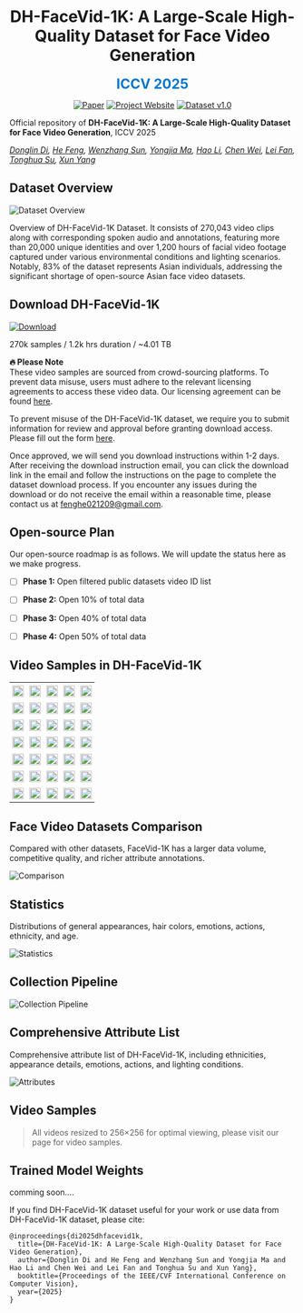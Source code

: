 

<div align="center">

# DH-FaceVid-1K: A Large-Scale High-Quality Dataset for Face Video Generation

<span style="color: #0077cc; font-size: 24px; font-weight: bold;">ICCV 2025</span>


[![Paper](https://img.shields.io/badge/arXiv-Paper-b31b1b?logo=arxiv&logoColor=b31b1b)](https://arxiv.org/abs/2410.07151)
[![Project Website](https://img.shields.io/badge/DH--FaceVid--1K-Website-4CAF50?logo=googlechrome&logoColor=white)](https://dh-facevid-1k.github.io/DH-FaceVid-1K/)
[![Dataset v1.0](https://img.shields.io/badge/DH_FaceVid_1K-v1.0-8A2BE2?style=flat&logo=apache-spark&logoColor=white)](https://docs.google.com/forms/d/e/1FAIpQLSd92kS6ZdAGLoN6DvYUVUDCo7R3Oe6GNVPjQn4sDBPJH7_2_A/viewform)

</div>



Official repository of **​​DH-FaceVid-1K: A Large-Scale High-Quality Dataset for Face Video Generation**, ICCV 2025

*[Donglin Di](https://scholar.google.com/citations?hl=zh-CN&user=L8tcNioAAAAJ), [He Feng](https://github.com/fenghe12), [Wenzhang Sun](https://scholar.google.hk/citations?user=3-9aEOQAAAAJ&hl=zh-CN&oi=ao), [Yongjia Ma](https://scholar.google.hk/citations?user=BszRJxkAAAAJ&hl=zh-CN&oi=ao), [Hao Li](#), [Chen Wei](#), [Lei Fan](https://hellodfan.github.io/), [Tonghua Su](https://scholar.google.hk/citations?hl=zh-CN&user=67fxVzoAAAAJ), [Xun Yang](https://scholar.google.hk/citations?hl=zh-CN&user=ro8lzsUAAAAJ)*


## Dataset Overview

![Dataset Overview](static/images/1.png)

Overview of DH-FaceVid-1K Dataset. It consists of 270,043 video clips along with corresponding spoken audio and annotations, featuring more than 20,000 unique identities and over 1,200 hours of facial video footage captured under various environmental conditions and lighting scenarios. Notably, 83% of the dataset represents Asian individuals, addressing the significant shortage of open-source Asian face video datasets.

## Download DH-FaceVid-1K

[![Download](https://img.shields.io/badge/Dataset-Apply_Access-blue)](https://forms.gle/vEyouWdS9CgcRFMt9)

270k samples / 1.2k hrs duration / ~4.01 TB

**🔥 Please Note**  
These video samples are sourced from crowd-sourcing platforms. To prevent data misuse, users must adhere to the relevant licensing agreements to access these video data. Our licensing agreement can be found [here](https://github.com/DH-FaceVid-1K/DH-FaceVid-1K/blob/main/LICENSE).  
 
To prevent misuse of the DH-FaceVid-1K dataset, we require you to submit information for review and approval before granting download access. Please fill out the form [here](https://forms.gle/vEyouWdS9CgcRFMt9).  
 
Once approved, we will send you download instructions within 1-2 days. After receiving the download instruction email, you can click the download link in the email and follow the instructions on the page to complete the dataset download process. If you encounter any issues during the download or do not receive the email within a reasonable time, please contact us at [fenghe021209@gmail.com](mailto:fenghe021209@gmail.com).

## Open-source Plan

Our open-source roadmap is as follows. We will update the status here as we make progress.

- [ ] **Phase 1:** Open filtered public datasets video ID list
- [ ] **Phase 2:** Open 10% of total data
- [ ] **Phase 3:** Open 40% of total data
- [ ] **Phase 4:** Open 50% of total data


## Video Samples in DH-FaceVid-1K


<table class="center" style="border-collapse: collapse; margin: auto;">
  <!-- Row 1 -->
  <tr>
    <td width="20%" style="border: none; padding: 5px;"><img src="facevid/gifs/000680.gif" style="width: 100%;"></td>
    <td width="20%" style="border: none; padding: 5px;"><img src="facevid/gifs/001106.gif" style="width: 100%;"></td>
    <td width="20%" style="border: none; padding: 5px;"><img src="facevid/gifs/001406.gif" style="width: 100%;"></td>
    <td width="20%" style="border: none; padding: 5px;"><img src="facevid/gifs/001592.gif" style="width: 100%;"></td>
    <td width="20%" style="border: none; padding: 5px;"><img src="facevid/gifs/002148.gif" style="width: 100%;"></td>
  </tr>

  <!-- Row 2 -->
  <tr>
    <td width="20%" style="border: none; padding: 5px;"><img src="facevid/gifs/002728.gif" style="width: 100%;"></td>
    <td width="20%" style="border: none; padding: 5px;"><img src="facevid/gifs/003696.gif" style="width: 100%;"></td>
    <td width="20%" style="border: none; padding: 5px;"><img src="facevid/gifs/005192.gif" style="width: 100%;"></td>
    <td width="20%" style="border: none; padding: 5px;"><img src="facevid/gifs/007956.gif" style="width: 100%;"></td>
    <td width="20%" style="border: none; padding: 5px;"><img src="facevid/gifs/008001.gif" style="width: 100%;"></td>
  </tr>

  <!-- Row 3 -->
  <tr>
    <td width="20%" style="border: none; padding: 5px;"><img src="facevid/gifs/019479.gif" style="width: 100%;"></td>
    <td width="20%" style="border: none; padding: 5px;"><img src="facevid/gifs/026237.gif" style="width: 100%;"></td>
    <td width="20%" style="border: none; padding: 5px;"><img src="facevid/gifs/034785.gif" style="width: 100%;"></td>
    <td width="20%" style="border: none; padding: 5px;"><img src="facevid/gifs/039691.gif" style="width: 100%;"></td>
    <td width="20%" style="border: none; padding: 5px;"><img src="facevid/gifs/046378.gif" style="width: 100%;"></td>
  </tr>

  <!-- Row 4 -->
  <tr>
    <td width="20%" style="border: none; padding: 5px;"><img src="facevid/gifs/061175.gif" style="width: 100%;"></td>
    <td width="20%" style="border: none; padding: 5px;"><img src="facevid/gifs/092616.gif" style="width: 100%;"></td>
    <td width="20%" style="border: none; padding: 5px;"><img src="facevid/gifs/105369.gif" style="width: 100%;"></td>
    <td width="20%" style="border: none; padding: 5px;"><img src="facevid/gifs/106321.gif" style="width: 100%;"></td>
    <td width="20%" style="border: none; padding: 5px;"><img src="facevid/gifs/14435.gif" style="width: 100%;"></td>
  </tr>

  <!-- Row 5: Alphanumeric IDs -->
  <tr>
    <td width="20%" style="border: none; padding: 5px;"><img src="facevid/gifs/0s1UUn9aSSw_7.gif" style="width: 100%;"></td>
    <td width="20%" style="border: none; padding: 5px;"><img src="facevid/gifs/39Br2A7lxac_22.gif" style="width: 100%;"></td>
    <td width="20%" style="border: none; padding: 5px;"><img src="facevid/gifs/3lfO6OCqcCA_0.gif" style="width: 100%;"></td>
    <td width="20%" style="border: none; padding: 5px;"><img src="facevid/gifs/BFs-a-hqs2I_9.gif" style="width: 100%;"></td>
    <td width="20%" style="border: none; padding: 5px;"><img src="facevid/gifs/Czb5Ml9VDsI_0.gif" style="width: 100%;"></td>
  </tr>
  
  <!-- Row 6: More Alphanumeric IDs -->
  <tr>
    <td width="20%" style="border: none; padding: 5px;"><img src="facevid/gifs/GrjEDguF59Q_0.gif" style="width: 100%;"></td>
    <td width="20%" style="border: none; padding: 5px;"><img src="facevid/gifs/hM3nn30NxCE_0.gif" style="width: 100%;"></td>
    <td width="20%" style="border: none; padding: 5px;"><img src="facevid/gifs/PP9l4LP0WPI_0.gif" style="width: 100%;"></td>
    <td width="20%" style="border: none; padding: 5px;"><img src="facevid/gifs/qfEkv726kdQ_6.gif" style="width: 100%;"></td>
    <td width="20%" style="border: none; padding: 5px;"><img src="facevid/gifs/qnFWCagTOtw_1.gif" style="width: 100%;"></td>
  </tr>

  <!-- Row 7: Final Selection with Complex Names -->
  <tr>
    <td width="20%" style="border: none; padding: 5px;"><img src="facevid/gifs/Uu3xazfdmvk_34.gif" style="width: 100%;"></td>
    <td width="20%" style="border: none; padding: 5px;"><img src="facevid/gifs/V4cpZlFESeA_87.gif" style="width: 100%;"></td>
    <td width="20%" style="border: none; padding: 5px;"><img src="facevid/gifs/V4ZyJR30wyg_29.gif" style="width: 100%;"></td>
    <td width="20%" style="border: none; padding: 5px;"><img src="facevid/gifs/WN2XSI6vZIg_18.gif" style="width: 100%;"></td>
    <td width="20%" style="border: none; padding: 5px;"><img src="facevid/gifs/RS127710_segment_005_745_0.gif" style="width: 100%;"></td>
  </tr>
</table>

## Face Video Datasets Comparison

Compared with other datasets, FaceVid-1K has a larger data volume, competitive quality, and richer attribute annotations.

![Comparison](static/images/comparison.jpg)

## Statistics

Distributions of general appearances, hair colors, emotions, actions, ethnicity, and age.

![Statistics](static/images/figure4.jpg)

## Collection Pipeline

![Collection Pipeline](static/images/collect_pipe.png)

## Comprehensive Attribute List

Comprehensive attribute list of DH-FaceVid-1K, including ethnicities, appearance details, emotions, actions, and lighting conditions.

![Attributes](static/images/detail.png)

## Video Samples

> All videos resized to 256×256 for optimal viewing, please visit our page for video samples.


## Trained Model Weights

comming soon....


<!-- Human-centric generative models are becoming increas-
ingly popular, giving rise to various innovative tools and
applications, such as talking face videos conditioned on text
or audio prompts. The core of these capabilities lies in pow-
erful pretrained foundation models, trained on large-scale,
high-quality datasets. However, many advanced methods
rely on in-house data subject to various constraints, and
other current studies fail to generate high-resolution face
videos, which is mainly attributed to the significant lack of
large-scale, high-quality face video datasets. In this pa-
per, we introduce a human face video dataset, DH-FaceVid-
1K. Our collection spans 1200 hours in total, encompass-
ing 270,043 video samples from over 20,000 individuals.
Each sample includes corresponding speech audio, facial
keypoints, and text annotations. Compared to other pub-
licly available datasets, ours distinguishes itself through its
multi-ethnic coverage and high-quality comprehensive in-
dividual attributes. We establish multiple face video gen-
eration models supporting tasks such as text-to-video and
image-to-video generation. In addition, we develop com-
prehensive benchmarks to validate the scaling law when us-
ing different proportions of our dataset. Our primary aim is
to contribute a face video dataset, particularly addressing
the underrepresentation of Asian faces in existing curated
datasets and thereby enriching the global spectrum of face-
centric data and mitigating demographic biases. -->


If you find DH-FaceVid-1K dataset useful for your work or use data from DH-FaceVid-1K dataset, please cite:
```
@inproceedings{di2025dhfacevid1k,
  title={DH-FaceVid-1K: A Large-Scale High-Quality Dataset for Face Video Generation},
  author={Donglin Di and He Feng and Wenzhang Sun and Yongjia Ma and Hao Li and Chen Wei and Lei Fan and Tonghua Su and Xun Yang},
  booktitle={Proceedings of the IEEE/CVF International Conference on Computer Vision},
  year={2025}
}
```

<!-- # Website License
<a rel="license" href="http://creativecommons.org/licenses/by-sa/4.0/"><img alt="Creative Commons License" style="border-width:0" src="https://i.creativecommons.org/l/by-sa/4.0/88x31.png" /></a><br />This work is licensed under a <a rel="license" href="http://creativecommons.org/licenses/by-sa/4.0/">Creative Commons Attribution-ShareAlike 4.0 International License</a>. -->

